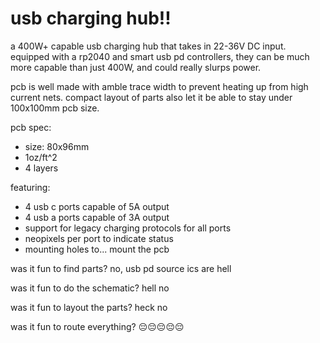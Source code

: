# usb charging hub!!


a 400W+ capable usb charging hub that takes in 22-36V DC input. equipped with a rp2040 and smart usb pd controllers, they can be much more capable than just 400W, and could really slurps power.

pcb is well made with amble trace width to prevent heating up from high current nets. compact layout of parts also let it be able to stay under 100x100mm pcb size.

pcb spec:
 - size: 80x96mm
 - 1oz/ft^2
 - 4 layers

featuring:
 - 4 usb c ports capable of 5A output
 - 4 usb a ports capable of 3A output
 - support for legacy charging protocols for all ports
 - neopixels per port to indicate status
 - mounting holes to... mount the pcb


was it fun to find parts? no, usb pd source ics are hell

was it fun to do the schematic? hell no

was it fun to layout the parts? heck no

was it fun to route everything? 😔😔😔😔😔
